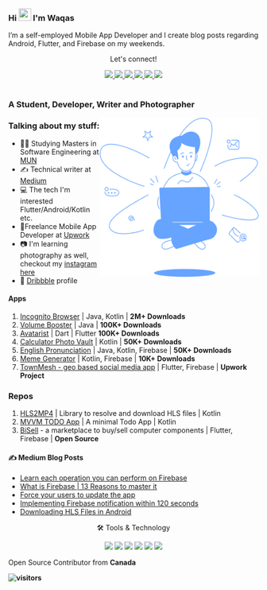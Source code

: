 ### Hi  <img src="https://media.giphy.com/media/hvRJCLFzcasrR4ia7z/giphy.gif" height="25px" width="25px"> I'm  Waqas

I’m a self-employed Mobile App Developer and I create blog posts regarding Android, Flutter, and Firebase on my weekends.

<div align="center">
<p align="center">Let's connect!</p>
<a href="https://twitter.com/waqasyounis334">
    <img src="https://img.shields.io/badge/Twitter-1DA1F2?style=for-the-badge&logo=twitter&logoColor=white" />
</a>

<a href="https://www.instagram.com/waqas.png/">
    <img src="https://img.shields.io/badge/Instagram-E4405F?style=for-the-badge&logo=instagram&logoColor=white" />
</a>

<a href="https://www.linkedin.com/in/waqas-younis-3587a9119/">
    <img src="https://img.shields.io/badge/linkedin-%230077B5.svg?&style=for-the-badge&logo=linkedin&logoColor=white" />
</a>

<a href="https://medium.com/@waqasyounis334">
    <img src="https://img.shields.io/badge/Medium-12100E?style=for-the-badge&logo=medium&logoColor=white" />
</a>

<a href="https://www.facebook.com/WaqasYounis3343">
    <img src="https://img.shields.io/badge/Facebook-1877F2?style=for-the-badge&logo=facebook&logoColor=white" />
</a>

<a href="https://stackoverflow.com/users/9995125/waqas-younis">
    <img src="https://img.shields.io/badge/Stack_Overflow-FE7A16?style=for-the-badge&logo=stack-overflow&logoColor=white" />
</a>
</div>

<br>

<!-- <div align="center">
<p align="center">Nominate me as GitHub Star ⭐</p>

<a href="https://stars.github.com/nominate/">
    <img src="https://img.shields.io/badge/GitHub-100000?&style=for-the-badge&logo=GitHub&logoColor=white&color=fa3667" />
</a>

</div> -->


### A Student, Developer, Writer and Photographer 

<img align="right" alt="GIF" src="https://raw.githubusercontent.com/waqas-334/waqas-334/main/code_blue.png" width="320" height="320" />

### Talking about my stuff:

- 🧑‍🎓 Studying Masters in Software Engineering at [MUN](https://mun.ca)
- ✍ Technical writer at [Medium](https://medium.com/@waqasyounis334)
- 💻 The tech I'm interested Flutter/Android/Kotlin etc.
- 📱Freelance Mobile App Developer at [Upwork](https://www.upwork.com/freelancers/~017030cd44ee04dabe)
- 📷 I'm learning photography as well, checkout my [instagram here](https://instagram.com/waqas.png)
- 🎨 [Dribbble](https://dribbble.com/waqas334_) profile

#### Apps
1. [Incognito Browser](https://incognitobrowser.app/) | Java, Kotlin | **2M+ Downloads**
2. [Volume Booster](https://play.google.com/store/apps/details?id=com.umac.volumebooster) | Java | **100K+ Downloads**
3. [Avatarist](https://play.google.com/store/apps/details?id=com.businessapps.avatarmakerapp) | Dart | Flutter **100K+ Downloads**
4. [Calculator Photo Vault](https://play.google.com/store/apps/details?id=com.androidbull.calculator.photo.vault) | Kotlin | **50K+ Downloads**
5. [English Pronunciation](https://play.google.com/store/apps/details?id=com.androidbull.mypronounce) | Java, Kotlin, Firebase | **50K+ Downloads**
6. [Meme Generator](https://play.google.com/store/apps/details?id=com.androidbull.meme.maker) | Kotlin, Firebase | **10K+ Downloads**
7. [TownMesh - geo based social media app](https://townmesh.com) | Flutter, Firebase | **Upwork Project**
   

### Repos
1. [HLS2MP4](https://github.com/waqas-334/HLS2MP4) | Library to resolve and download HLS files | Kotlin
2. [MVVM TODO App](https://github.com/waqas-334/MVVM-TODO-Android-app) | A minimal Todo App | Kotlin
3. [BiSell](https://github.com/waqas-334/BiSell) - a marketplace to buy/sell computer components | Flutter, Firebase | **Open Source**





#### ✍ Medium Blog Posts

<!-- MEDIUM-STORY-LIST:START -->
- [Learn each operation you can perform on Firebase](https://medium.com/@waqasyounis334/firebase-realtime-database-fb17becd8c58)
- [What is Firebase | 13 Reasons to master it](https://medium.com/@waqasyounis334/what-is-firebase-15-reasons-to-master-it-794b49b2cc3e)
- [Force your users to update the app](https://medium.com/@waqasyounis334/force-your-users-to-update-your-android-app-6a76954bfddf)
- [Implementing Firebase notification within 120 seconds](https://medium.com/@waqasyounis334/implement-firebase-push-notification-in-android-within-120-seconds-a8145c787248)
- [Downloading HLS Files in Android](https://medium.com/towardsdev/downloading-hls-files-in-android-b5365196c57)
<!-- MEDIUM-STORY-LIST:END -->

<!-- ### Languages & Tools

<code><img width=24px src="https://raw.githubusercontent.com/github/explore/80688e429a7d4ef2fca1e82350fe8e3517d3494d/topics/flutter/flutter.png"></code>
<code><img width=24px src="https://raw.githubusercontent.com/github/explore/80688e429a7d4ef2fca1e82350fe8e3517d3494d/topics/dart/dart.png"></code>
<code><img width=24px src="https://raw.githubusercontent.com/github/explore/80688e429a7d4ef2fca1e82350fe8e3517d3494d/topics/python/python.png"></code>
<code><img width=24px src="https://raw.githubusercontent.com/github/explore/80688e429a7d4ef2fca1e82350fe8e3517d3494d/topics/firebase/firebase.png"></code>
<code><img width=24px src="https://raw.githubusercontent.com/github/explore/80688e429a7d4ef2fca1e82350fe8e3517d3494d/topics/html/html.png"></code>
<code><img width=24px src="https://raw.githubusercontent.com/github/explore/80688e429a7d4ef2fca1e82350fe8e3517d3494d/topics/css/css.png"></code>
<code><img width=24px src="https://raw.githubusercontent.com/github/explore/80688e429a7d4ef2fca1e82350fe8e3517d3494d/topics/bootstrap/bootstrap.png"></code> -->

<div align="center">
<p align="center">🛠 Tools & Technology</p>

<img src="https://img.shields.io/badge/Flutter-02569B?style=for-the-badge&logo=flutter&logoColor=white" />
<img src="https://img.shields.io/badge/Dart-0175C2?style=for-the-badge&logo=dart&logoColor=white" />
<img src="https://img.shields.io/badge/firebase-ffca28?style=for-the-badge&logo=firebase&logoColor=black" />
<img src="https://img.shields.io/badge/Python-FFD43B?style=for-the-badge&logo=python&logoColor=darkgreen" />
<img src="https://img.shields.io/badge/Git-F05032?style=for-the-badge&logo=git&logoColor=white" />
<img src="https://img.shields.io/badge/Adobe%20XD-FF61F6?style=for-the-badge&logo=Adobe%20XD&logoColor=white" />

</div>


Open Source Contributor from <b>Canada<b> 

![visitors](https://visitor-badge.glitch.me/badge?page_id=waqas-334.waqas-334)
